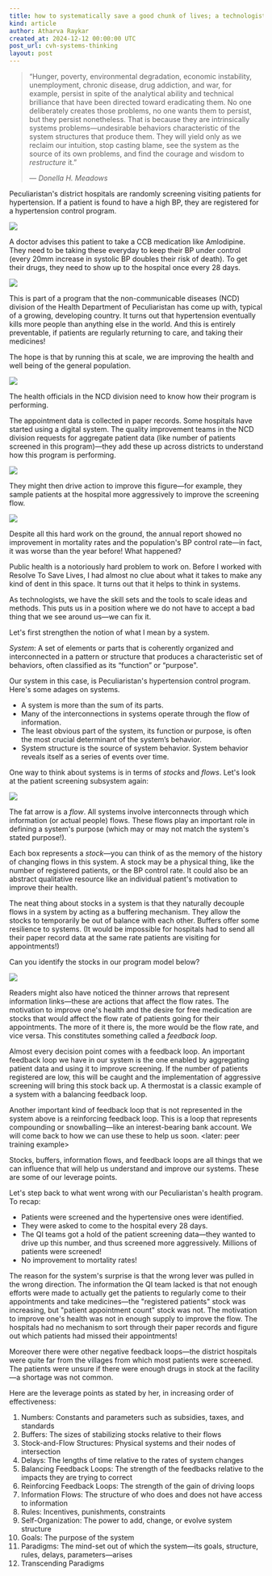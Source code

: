 ```yaml
---
title: how to systematically save a good chunk of lives; a technologist's guide
kind: article
author: Atharva Raykar
created_at: 2024-12-12 00:00:00 UTC
post_url: cvh-systems-thinking
layout: post
---
```

> “Hunger, poverty, environmental degradation, economic instability, unemployment, chronic disease, drug addiction, and war, for example, persist in spite of the analytical ability and technical brilliance that have been directed toward eradicating them. No one deliberately creates those problems, no one wants them to persist, but they persist nonetheless. That is because they are intrinsically systems problems—undesirable behaviors characteristic of the system structures that produce them. They will yield only as we reclaim our intuition, stop casting blame, see the system as the source of its own problems, and find the courage and wisdom to *restructure* it.”
>
> <span style="margin-left: auto">— *Donella H. Meadows*</span>

Peculiaristan's district hospitals are randomly screening visiting patients for hypertension. If a patient is found to have a high BP, they are registered for a hypertension control program.

![](/images/blog/screening.png)

A doctor advises this patient to take a CCB medication like Amlodipine. They need to be taking these everyday to keep their BP under control (every 20mm increase in systolic BP doubles their risk of death). To get their drugs, they need to show up to the hospital once every 28 days.

![](/images/blog/screening_and_appointment.png)

This is part of a program that the non-communicable diseases (NCD) division of the Health Department of Peculiaristan has come up with, typical of a growing, developing country. It turns out that hypertension eventually kills more people than anything else in the world. And this is entirely preventable, if patients are regularly returning to care, and taking their medicines!

The hope is that by running this at scale, we are improving the health and well being of the general population.

![](/images/blog/health_improvement_flow.png)

The health officials in the NCD division need to know how their program is performing.

The appointment data is collected in paper records. Some hospitals have started using a digital system. The quality improvement teams in the NCD division requests for aggregate patient data (like number of patients screened in this program)—they add these up across districts to understand how this program is performing.

![](/images/blog/qi_introduced.png)

They might then drive action to improve this figure—for example, they sample patients at the hospital more aggressively to improve the screening flow.

![](/images/blog/improve_screening.png)

Despite all this hard work on the ground, the annual report showed no improvement in mortality rates and the population's BP control rate—in fact, it was worse than the year before! What happened?

Public health is a notoriously hard problem to work on. Before I worked with Resolve To Save Lives, I had almost no clue about what it takes to make any kind of dent in this space. It turns out that it helps to think in systems.

As technologists, we have the skill sets and the tools to scale ideas and methods. This puts us in a position where we do not have to accept a bad thing that we see around us—we can fix it.

Let's first strengthen the notion of what I mean by a system.

*System*: A set of elements or parts that is coherently organized and interconnected in a pattern or structure that produces a characteristic set of behaviors, often classified as its “function” or “purpose".

Our system in this case, is Peculiaristan's hypertension control program. Here's some adages on systems.

* A system is more than the sum of its parts.
* Many of the interconnections in systems operate through the flow of information.
* The least obvious part of the system, its function or purpose, is often the most crucial determinant of the system’s behavior.
* System structure is the source of system behavior. System behavior reveals itself as a series of events over time.

One way to think about systems is in terms of *stocks* and *flows*. Let's look at the patient screening subsystem again:

![](/images/blog/screening.png)

The fat arrow is a *flow*. All systems involve interconnects through which information (or actual people) flows. These flows play an important role in defining a system's purpose (which may or may not match the system's stated purpose!).

Each box represents a *stock*—you can think of as the memory of the history of changing flows in this system. A stock may be a physical thing, like the number of registered patients, or the BP control rate. It could also be an abstract qualitative resource like an individual patient's motivation to improve their health.

The neat thing about stocks in a system is that they naturally decouple flows in a system by acting as a buffering mechanism. They allow the stocks to temporarily be out of balance with each other. Buffers offer some resilience to systems. (It would be impossible for hospitals had to send all their paper record data at the same rate patients are visiting for appointments!)

Can you identify the stocks in our program model below?

![](/images/blog/identify_stocks_ex.png)

Readers might also have noticed the thinner arrows that represent information links—these are actions that affect the flow rates. The motivation to improve one's health and the desire for free medication are stocks that would affect the flow rate of patients going for their appointments. The more of it there is, the more would be the flow rate, and vice versa. This constitutes something called a _feedback loop_.

Almost every decision point comes with a feedback loop. An important feedback loop we have in our system is the one enabled by aggregating patient data and using it to improve screening. If the number of patients registered are low, this will be caught and the implementation of aggressive screening will bring this stock back up. A thermostat is a classic example of a system with a balancing feedback loop.

Another important kind of feedback loop that is not represented in the system above is a reinforcing feedback loop. This is a loop that represents compounding or snowballing—like an interest-bearing bank account. We will come back to how we can use these to help us soon.  <later: peer training example>

Stocks, buffers, information flows, and feedback loops are all things that we can influence that will help us understand and improve our systems. These are some of our leverage points.

Let's step back to what went wrong with our Peculiaristan's health program. To recap:
* Patients were screened and the hypertensive ones were identified.
* They were asked to come to the hospital every 28 days.
* The QI teams got a hold of the patient screening data—they wanted to drive up this number, and thus screened more aggressively. Millions of patients were screened!
* No improvement to mortality rates!

The reason for the system's surprise is that the wrong lever was pulled in the wrong direction. The information the QI team lacked is that not enough efforts were made to actually get the patients to regularly come to their appointments and take medicines—the "registered patients" stock was increasing, but "patient appointment count" stock was not. The motivation to improve one's health was not in enough supply to improve the flow. The hospitals had no mechanism to sort through their paper records and figure out which patients had missed their appointments!

Moreover there were other negative feedback loops—the district hospitals were quite far from the villages from which most patients were screened. The patients were unsure if there were enough drugs in stock at the facility—a shortage was not common.

Here are the leverage points as stated by her, in increasing order of effectiveness:

1. Numbers: Constants and parameters such as subsidies, taxes, and standards
2. Buffers: The sizes of stabilizing stocks relative to their flows
3. Stock-and-Flow Structures: Physical systems and their nodes of intersection
4. Delays: The lengths of time relative to the rates of system changes
5. Balancing Feedback Loops: The strength of the feedbacks relative to the impacts they are trying to correct
6. Reinforcing Feedback Loops: The strength of the gain of driving loops
7. Information Flows: The structure of who does and does not have access to information
8. Rules: Incentives, punishments, constraints
9. Self-Organization: The power to add, change, or evolve system structure 
10. Goals: The purpose of the system
11. Paradigms: The mind-set out of which the system—its goals, structure, rules, delays, parameters—arises
12. Transcending Paradigms
